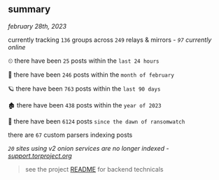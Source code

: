 
## summary
_february 28th, 2023_

currently tracking `136` groups across `249` relays & mirrors - _`97` currently online_

⏲ there have been `25` posts within the `last 24 hours`

🦈 there have been `246` posts within the `month of february`

🪐 there have been `763` posts within the `last 90 days`

🏚 there have been `438` posts within the `year of 2023`

🦕 there have been `6124` posts `since the dawn of ransomwatch`

there are `67` custom parsers indexing posts

_`20` sites using v2 onion services are no longer indexed - [support.torproject.org](https://support.torproject.org/onionservices/v2-deprecation/)_

> see the project [README](https://github.com/joshhighet/ransomwatch#ransomwatch--) for backend technicals
